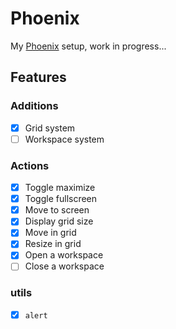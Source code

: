 # Phoenix

My [Phoenix](https://github.com/kasper/phoenix) setup, work in progress...

## Features

### Additions

 - [x] Grid system
 - [ ] Workspace system

### Actions

 - [x] Toggle maximize
 - [x] Toggle fullscreen
 - [x] Move to screen
 - [x] Display grid size
 - [x] Move in grid
 - [x] Resize in grid
 - [x] Open a workspace
 - [ ] Close a workspace

### utils

 - [x] `alert`
